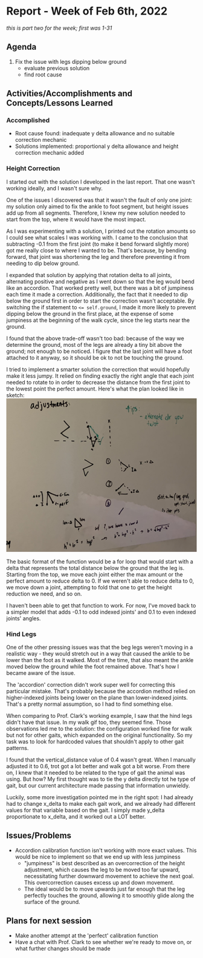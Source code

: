 # Report - Week of Feb 6th, 2022 #
*this is part two for the week; first was 1-31*


## Agenda ##
1. Fix the issue with legs dipping below ground
    + evaluate previous solution
    + find root cause



## Activities/Accomplishments and Concepts/Lessons Learned ##

### Accomplished
- Root cause found: inadequate y delta allowance and no suitable correction mechanic
- Solutions implemented: proportional y delta allowance and height correction mechanic added


### Height Correction
I started out with the solution I developed in the last report. That one wasn't working ideally, and I wasn't sure why.

One of the issues I discovered was that it wasn't the fault of only one joint: my solution only aimed to fix the ankle to foot segment, but height issues add up from all segments. Therefore, I knew my new solution needed to start from the top, where it would have the most impact. 

As I was experimenting with a solution, I printed out the rotation amounts so I could see what scales I was working with. I came to the conclusion that subtracting -0.1 from the first joint (to make it bend forward slightly more) got me really close to where I wanted to be. That's because, by bending forward, that joint was shortening the leg and therefore preventing it from needing to dip below ground.

I expanded that solution by applying that rotation delta to all joints, alternating positive and negative as I went down so that the leg would bend like an accordion. That worked pretty well, but there was a bit of jumpiness each time it made a correction. Additionally, the fact that it needed to dip below the ground first in order to start the correction wasn't acceptable. By switching the if statement to `<= self.ground`, I made it more likely to prevent dipping below the ground in the first place, at the expense of some jumpiness at the beginning of the walk cycle, since the leg starts near the ground. 

I found that the above trade-off wasn't too bad: because of the way we determine the ground, most of the legs are already a tiny bit above the ground; not enough to be noticed. I figure that the last joint will have a foot attached to it anyway, so it should be ok to not be touching the ground. 

I tried to implement a smarter solution the correction that would hopefully make it less jumpy. It relied on finding exactly the right angle that each joint needed to rotate to in order to decrease the distance from the first joint to the lowest point the perfect amount. Here's what the plan looked like in sketch:
![Whiteboard sketch of correction function](plan.jpg)

The basic format of the function would be a for loop that would start with a delta that represents the total distance below the ground that the leg is. Starting from the top, we move each joint either the max amount or the perfect amount to reduce delta to 0. If we weren't able to reduce delta to 0, we move down a joint, attempting to fold that one to get the height reduction we need, and so on.

I haven't been able to get that function to work. For now, I've moved back to a simpler model that adds -0.1 to odd indexed joints' and 0.1 to even indexed joints' angles. 

### Hind Legs
One of the other pressing issues was that the beg legs weren't moving in a realistic way - they would stretch out in a way that caused the ankle to be lower than the foot as it walked. Most of the time, that also meant the ankle moved below the ground while the foot remained above. That's how I became aware of the issue. 

The 'accordion' correction didn't work super well for correcting this particular mistake. That's probably because the accordion method relied on higher-indexed joints being lower on the plane than lower-indexed joints. That's a pretty normal assumption, so I had to find something else.

When comparing to Prof. Clark's working example, I saw that the hind legs didn't have that issue. In my walk gif too, they seemed fine. Those observations led me to the solution: the configuration worked fine for walk but not for other gaits, which expanded on the original functionality. So my task was to look for hardcoded values that shouldn't apply to other gait patterns.

I found that the vertical_distance value of 0.4 wasn't great. When I manually adjusted it to 0.6, trot got a lot better and walk got a bit worse. From there on, I knew that it needed to be related to the type of gait the animal was using. But how? My first thought was to tie the y delta directly tot he type of gait, but our current architecture made passing that information unwieldy. 

Luckily, some more investigation pointed me in the right spot: I had already had to change x_delta to make each gait work, and we already had different values for that variable based on the gait. I simply made y_delta proportionate to x_delta, and it worked out a LOT better. 



## Issues/Problems
- Accordion calibration function isn't working with more exact values. This would be nice to implement so that we end up with less jumpiness
    + "jumpiness" is best described as an overcorrection of the height adjustment, which causes the leg to be moved too far upward, necessitating further downward movement to achieve the next goal. This overcorrection causes excess up and down movement. 
    + The ideal would be to move upwards just far enough that the leg perfectly touches the ground, allowing it to smoothly glide along the surface of the ground. 

## Plans for next session
- Make another attempt at the 'perfect' calibration function 
- Have a chat with Prof. Clark to see whether we're ready to move on, or what further changes should be made